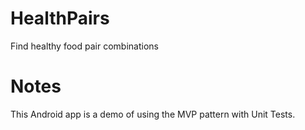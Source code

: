 # HealthPairs
Find healthy food pair combinations

# Notes
This Android app is a demo of using the MVP pattern with Unit Tests.
